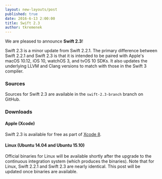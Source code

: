 ```yaml
---
layout: new-layouts/post
published: true
date: 2016-6-13 2:00:00
title: Swift 2.3
author: tkremenek
---
```


We are pleased to announce **Swift 2.3**!

Swift 2.3 is a minor update from Swift 2.2.1.  The primary difference between
Swift 2.2.1 and Swift 2.3 is that it is intended to be paired with Apple's
macOS 10.12, iOS 10, watchOS 3, and tvOS 10 SDKs.  It also updates the underlying
LLVM and Clang versions to match with those in the Swift 3 compiler.

### Sources

Sources for Swift 2.3 are available in the `swift-2.3-branch` branch on GitHub.

### Downloads

#### Apple (Xcode)

Swift 2.3 is available for free as part of [Xcode 8](https://developer.apple.com/xcode/download).

#### Linux (Ubuntu 14.04 and Ubuntu 15.10)

Official binaries for Linux will be available shortly after the upgrade to the
continuous integration system (which produces the binaries).  Note that for
Linux, Swift 2.2.1 and Swift 2.3 are nearly identical.  This post will be updated
once binaries are available.
